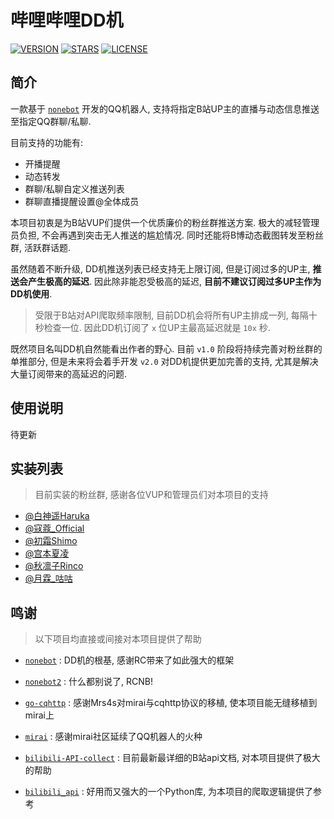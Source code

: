 # 哔哩哔哩DD机

[![VERSION](https://img.shields.io/github/v/release/SK-415/bilibili-dd-bot)](https://github.com/SK-415/bilibili-dd-bot/releases)
[![STARS](https://img.shields.io/github/stars/SK-415/bilibili-dd-bot)](https://github.com/SK-415/bilibili-dd-bot/stargazers)
[![LICENSE](https://img.shields.io/github/license/SK-415/bilibili-dd-bot)](https://github.com/SK-415/bilibili-dd-bot/blob/master/LICENSE)

## 简介

一款基于 [`nonebot`](https://github.com/nonebot/nonebot) 开发的QQ机器人, 支持将指定B站UP主的直播与动态信息推送至指定QQ群聊/私聊.

目前支持的功能有:
* 开播提醒
* 动态转发
* 群聊/私聊自定义推送列表
* 群聊直播提醒设置@全体成员

本项目初衷是为B站VUP们提供一个优质廉价的粉丝群推送方案. 极大的减轻管理员负担, 不会再遇到突击无人推送的尴尬情况. 同时还能将B博动态截图转发至粉丝群, 活跃群话题. 

虽然随着不断升级, DD机推送列表已经支持无上限订阅, 但是订阅过多的UP主, **推送会产生极高的延迟**. 因此除非能忍受极高的延迟, **目前不建议订阅过多UP主作为DD机使用**.

> 受限于B站对API爬取频率限制, 目前DD机会将所有UP主排成一列, 每隔十秒检查一位. 因此DD机订阅了 `x` 位UP主最高延迟就是 `10x` 秒.

既然项目名叫DD机自然能看出作者的野心. 目前 `v1.0` 阶段将持续完善对粉丝群的单推部分, 但是未来将会着手开发 `v2.0` 对DD机提供更加完善的支持, 尤其是解决大量订阅带来的高延迟的问题.

## 使用说明

待更新

## 实装列表

> 目前实装的粉丝群, 感谢各位VUP和管理员们对本项目的支持

- [@白神遥Haruka](https://space.bilibili.com/477332594)
- [@寇蔻_Official](https://space.bilibili.com/493549454)
- [@初霜Shimo](https://space.bilibili.com/743603)
- [@宫本夏凌](https://space.bilibili.com/1319467)
- [@秋凛子Rinco](https://space.bilibili.com/479633069)
- [@月霖_咕咕](https://space.bilibili.com/4322043)

## 鸣谢

> 以下项目均直接或间接对本项目提供了帮助

- [`nonebot`](https://github.com/nonebot/nonebot) : DD机的根基, 感谢RC带来了如此强大的框架

- [`nonebot2`](https://github.com/nonebot/nonebot2) : 什么都别说了, RCNB!

- [`go-cqhttp`](https://github.com/Mrs4s/go-cqhttp) : 感谢Mrs4s对mirai与cqhttp协议的移植, 使本项目能无缝移植到mirai上

- [`mirai`](https://github.com/mamoe/mirai) : 感谢mirai社区延续了QQ机器人的火种

- [`bilibili-API-collect`](https://github.com/SocialSisterYi/bilibili-API-collect) : 目前最新最详细的B站api文档, 对本项目提供了极大的帮助

- [`bilibili_api`](https://github.com/Passkou/bilibili_api) : 好用而又强大的一个Python库, 为本项目的爬取逻辑提供了参考